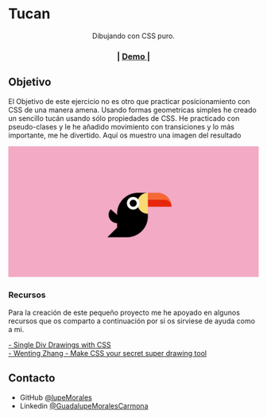 # Tucan


<div align="center">
Dibujando con CSS puro.
</div>

<div align="center">
  <h3>
    <span> | </span>
    <a href="https://lupemorales.github.io/tucan/" target="_blank">
      Demo
    </a>
    <span> | </span>
  </h3>
</div>


## Objetivo

El Objetivo de este ejercicio no es otro que practicar posicionamiento con CSS de una manera amena.
Usando formas geometricas simples he creado un sencillo tucán usando sólo propiedades de CSS. He practicado con pseudo-clases y le he añadido movimiento con transiciones y lo más importante, me he divertido.
Aquí os muestro una imagen del resultado


![screenshot](https://raw.githubusercontent.com/lupeMorales/tucan/main/images/tucan.png)


### Recursos

Para la creación de este pequeño proyecto me he apoyado en algunos recursos que os comparto a continuación por si os sirviese de ayuda como a mi.
<div>
  <a href="https://hacks.mozilla.org/2014/09/single-div-drawings-with-css/" target="_blank">
   -    Single Div Drawings with CSS </br>
    </a>
   <a href="https://www.youtube.com/watch?v=Y0_FMCji3iE" target="_blank">
    -   Wenting Zhang - Make CSS your secret super drawing tool
    </a>
</div>    





## Contacto

- GitHub [@lupeMorales](https://github.com/lupeMorales )
- Linkedin [@GuadalupeMoralesCarmona](https://linkedin.com/in/guadalupe-morales-carmona-817245226/ )
